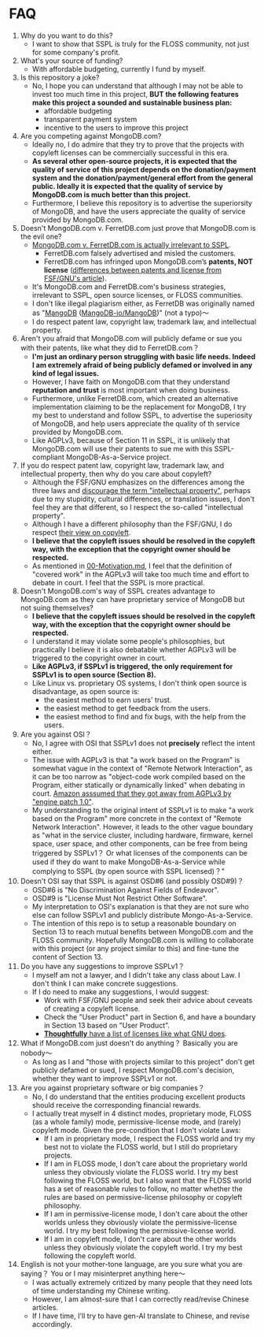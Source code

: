 # FAQ

1. Why do you want to do this?
    * I want to show that SSPL is truly for the FLOSS community, not just for some company's profit.
2. What's your source of funding?
    * With affordable budgeting, currently I fund by myself.
3. Is this repository a joke?
    * No, I hope you can understand that although I may not be able to invest too much time in this project, **BUT the following features make this project a sounded and sustainable business plan:**
        * affordable budgeting
        * transparent payment system
        * incentive to the users to improve this project
4. Are you competing against MongoDB.com?
    * Ideally no, I do admire that they try to prove that the projects with copyleft licenses can be commercially successful in this era.
    * **As several other open-source projects, it is expected that the quality of service of this project depends on the donation/payment
      system and the donation/payment/general effort from the general public. Ideally it is expected that the quality of service by MongoDB.com is much better than this project.**
    * Furthermore, I believe this repository is to advertise the superiorsity of MongoDB, and have the users appreciate the quality of service provided by MongoDB.com.
5. Doesn't MongoDB.com v. FerretDB.com just prove that MongoDB.com is the evil one?
    * [MongoDB.com v. FerretDB.com is actually irrelevant to SSPL](https://www.mongodb.com/company/blog/building-for-developers-not-imitators).
        * FerretDB.com falsely advertised and misled the customers.
        * FerretDB.com has infringed upon MongoDB.com’s **patents, NOT license** ([differences between patents and license from FSF/GNU's article](https://www.gnu.org/philosophy/not-ipr.html)).
    * It's MongoDB.com and FerretDB.com's business strategies, irrelevant to SSPL, open source licenses, or FLOSS communities.
    * I don't like illegal plagiarism either, as FerretDB was originally named as "[MangoDB](https://www.reddit.com/r/programming/comments/qlyalj/mangodb_a_truly_open_source_mongodb_alternative/) ([MangoDB-io/MangoDB](https://github.com/MangoDB-io/MangoDB))" (not a typo)～
    * I do respect patent law, copyright law, trademark law, and intellectual property.
6. Aren't you afraid that MongoDB.com will publicly defame or sue you with their patents, like what they did to FerretDB.com？
    * **I'm just an ordinary person struggling with basic life needs. Indeed I am extremely afraid of being publicly defamed or involved in any kind of legal issues.**
    * However, I have faith on MongoDB.com that they understand **reputation and trust** is most important when doing business.
    * Furthermore, unlike FerretDB.com, which created an alternative implementation claiming to be the replacement for MongoDB, I try my best to understand and follow SSPL, to advertise the superiosity of MongoDB, and help users appreciate the quality of th service provided by MongoDB.com.
    * Like AGPLv3, because of Section 11 in SSPL, it is unlikely that MongoDB.com will use their patents to sue me with this SSPL-compliant MongoDB-As-a-Service project.
7. If you do respect patent law, copyright law, trademark law, and intellectual property, then why do you care about copyleft?
    * Although the FSF/GNU emphasizes on the differences among the three laws and [discourage the term "intellectual property"](https://www.gnu.org/philosophy/not-ipr.html),
      perhaps due to my stupidity, cultural differences, or translation issues, I don't feel they are that different, so I respect the so-called "intellectual property".
    * Although I have a different philosophy than the FSF/GNU, I do respect [their view on copyleft](https://www.gnu.org/licenses/copyleft.en.html).
    * **I believe that the copyleft issues should be resolved in the copyleft way, with the exception that the copyright owner should be respected.**
    * As mentioned in [00-Motivation.md](./00-Motivation.md), I feel that the definition of "covered work" in the AGPLv3 will take too much time and effort to debate in court. I feel that the SSPL is more practical.
8. Doesn't MongoDB.com's way of SSPL creates advantage to MongoDB.com as they can have proprietary service of MongoDB but not suing themselves?
    * **I believe that the copyleft issues should be resolved in the copyleft way, with the exception that the copyright owner should be respected.**
    * I understand it may violate some people's philosophies, but practically I believe it is also debatable whether AGPLv3 will be triggered to the copyright owner in court.
    * **Like AGPLv3, if SSPLv1 is triggered, the only requirement for SSPLv1 is to open source (Section 8).**
    * Like Linux vs. proprietary OS systems, I don't think open source is disadvantage, as open source is:
        * the easiest method to earn users' trust.
        * the easiest method to get feedback from the users.
        * the easiest method to find and fix bugs, with the help from the users.
9. Are you against OSI？
    * No, I agree with OSI that SSPLv1 does not **precisely** reflect the intent either.
    * The issue with AGPLv3 is that "a work based on the Program" is somewhat vague in the context of "Remote Network Interaction", as it can be too narrow as "object-code work compiled based on the Program, either statically or dynamically linked" when debating in court. [Amazon asssumed that they got away from AGPLv3 by "engine patch 1.0"](https://docs.aws.amazon.com/documentdb/latest/developerguide/release-notes.html#release-notes.06-30-2020).
    * My understanding to the original intent of SSPLv1 is to make "a work based on the Program" more concrete in the context of "Remote Network Interaction". However, it leads to the other vague boundary as "what in the service cluster, including hardware, firmware, kernel space, user space, and other components, can be free from being triggered by SSPLv1？ Or what licenses of the components can be used if they do want to make MongoDB-As-a-Service while complying to SSPL (by open source with SSPL licensed)？"
10. Doesn't OSI say that SSPL is against OSD#6 (and possibly OSD#9)？
    * OSD#6 is "No Discrimination Against Fields of Endeavor".
    * OSD#9 is "License Must Not Restrict Other Software".
    * My interpretation to OSI's explanation is that they are not sure who else can follow SSPLv1 and publicly distribute Mongo-As-a-Service.
    * The intention of this repo is to setup a reasonable boundary on Section 13 to reach mutual benefits between MongoDB.com and the FLOSS community. Hopefully MongoDB.com is willing to collaborate with this project (or any project similar to this) and fine-tune the content of Section 13.
11. Do you have any suggestions to improve SSPLv1？
    * I myself am not a lawyer, and I didn't take any class about Law. I don't think I can make concrete suggestions.
    * If I do need to make any suggestions, I would suggest:
        * Work with FSF/GNU people and seek their advice about ceveats of creating a copyleft license.
        * Check the "User Product" part in Section 6, and have a boundary in Section 13 based on "User Product".
        * [**Thoughtfully** have a list of licenses like what GNU does](https://www.gnu.org/licenses/license-list.en.html#SoftwareLicenses).
12. What if MongoDB.com just doesn't do anything？ Basically you are nobody～
    * As long as I and "those with projects similar to this project" don't get publicly defamed or sued, I respect MongoDB.com's decision, whether they want to improve SSPLv1 or not.
13. Are you against proprietary software or big companies？
    * No, I do understand that the entities producing excellent products should receive the corresponding financial rewards.
    * I actually treat myself in 4 distinct modes, proprietary mode, FLOSS (as a whole family) mode, permissive-license mode, and (rarely) copyleft mode. Given the pre-condition that I don't violate Laws:
        * If I am in proprietary mode, I respect the FLOSS world and try my best not to violate the FLOSS world, but I still do proprietary projects.
        * If I am in FLOSS mode, I don't care about the proprietary world unless they obviously violate the FLOSS world. I try my best following the FLOSS world, but I also want that the FLOSS world has a set of reasonable rules to follow, no matter whether the rules are based on permissive-license philosophy or copyleft philosophy.
        * If I am in permissive-license mode, I don't care about the other worlds unless they obviously violate the permissive-license world. I try my best following the permissive-license world.
        * If I am in copyleft mode, I don't care about the other worlds unless they obviously violate the copyleft world. I try my best following the copyleft world.
14. English is not your mother-tone language, are you sure what you are saying？ You or I may misinterpret anything here～
    * I was actually extremely critized by many people that they need lots of time understanding my Chinese writing.
    * However, I am almost-sure that I can correctly read/revise Chinese articles.
    * If I have time, I'll try to have gen-AI translate to Chinese, and revise accordingly.
